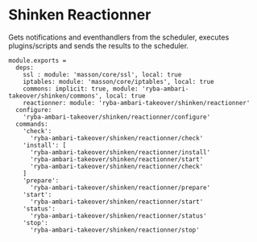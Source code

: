 
# Shinken Reactionner

Gets notifications and eventhandlers from the scheduler, executes plugins/scripts
and sends the results to the scheduler.

    module.exports =
      deps:
        ssl : module: 'masson/core/ssl', local: true
        iptables: module: 'masson/core/iptables', local: true
        commons: implicit: true, module: 'ryba-ambari-takeover/shinken/commons', local: true
        reactionner: module: 'ryba-ambari-takeover/shinken/reactionner'
      configure:
        'ryba-ambari-takeover/shinken/reactionner/configure'
      commands:
        'check':
          'ryba-ambari-takeover/shinken/reactionner/check'
        'install': [
          'ryba-ambari-takeover/shinken/reactionner/install'
          'ryba-ambari-takeover/shinken/reactionner/start'
          'ryba-ambari-takeover/shinken/reactionner/check'
        ]
        'prepare':
          'ryba-ambari-takeover/shinken/reactionner/prepare'
        'start':
          'ryba-ambari-takeover/shinken/reactionner/start'
        'status':
          'ryba-ambari-takeover/shinken/reactionner/status'
        'stop':
          'ryba-ambari-takeover/shinken/reactionner/stop'
